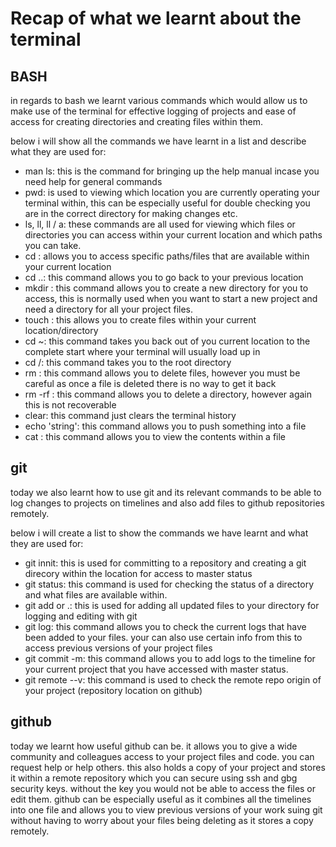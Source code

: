 # Recap of what we learnt about the terminal

## BASH

in regards to bash we learnt various commands which would allow us to make use of the terminal for effective logging of projects and ease of access for creating directories and creating files within them.

below i will show all the commands we have learnt in a list and describe what they are used for:

-  man ls: this is the command for bringing up the help manual incase you need help for general commands
- pwd: is used to viewing which location you are currently operating your terminal within, this can be especially useful for double checking you are in the correct directory for making changes etc.
- ls, ll, ll / a: these commands are all used for viewing which files or directories you can access within your current location and which paths you can take.
- cd <location>: allows you to access specific paths/files that are available within your current location
- cd ..: this command allows you to go back to your previous location
- mkdir <path>: this command allows you to create a new directory for you to access, this is normally used when you want to start a new project and need a directory for all your project files.
- touch <path>: this allows you to create files within your current location/directory
- cd ~: this command takes you back out of you current location to the complete start where your terminal will usually load up in
- cd /: this command takes you to the root directory
- rm <file>: this command allows you to delete files, however you must be careful as once a file is deleted there is no way to get it back
- rm -rf <folder>: this command allows you to delete a directory, however again this is not recoverable
- clear: this command just clears the terminal history
- echo 'string': this command allows you to push something into a file
- cat <file>: this command allows you to view the contents within a file

## git

today we also learnt how to use git and its relevant commands to be able to log changes to projects on timelines and also add files to github repositories remotely.

below i will create a list to show the commands we have learnt and what they are used for:

- git innit: this is used for committing to a repository and creating a git direcory within the location for access to master status
- git status: this command is used for checking the status of a directory and what files are available within.
- git add <file> or .: this is used for adding all updated files to your directory for logging and editing with git
- git log: this command allows you to check the current logs that have been added to your files. your can also use certain info from this to access previous versions of your project files
- git commit -m: this command allows you to add logs to the timeline for your current project that you have accessed with master status.
- git remote --v: this command is used to check the remote repo origin of your project (repository location on github)

## github

today we learnt how useful github can be. it allows you to give a wide community and colleagues access to your project files and code. you can request help or help others. this also holds a copy of your project and stores it within a remote repository which you can secure using ssh and gbg security keys. without the key you would not be able to access the files or edit them. github can be especially useful as it combines all the timelines into one file and allows you to view previous versions of your work suing git without having to worry about your files being deleting as it stores a copy remotely.
